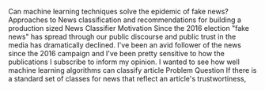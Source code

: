 Can machine learning techniques solve the epidemic of fake news?
Approaches to News classification and recommendations for building a production sized News Classifier
Motivation
Since the 2016 election "fake news" has spread through our public discourse and public trust in the media has dramatically declined. I've been an avid follower of the news since the 2016 campaign and I've been pretty sensitive to how the publications I subscribe to inform my opinion. I wanted to see how well machine learning algorithms can classify article
Problem Question
If there is a standard set of classes for news that reflect an article's trustwortiness,

